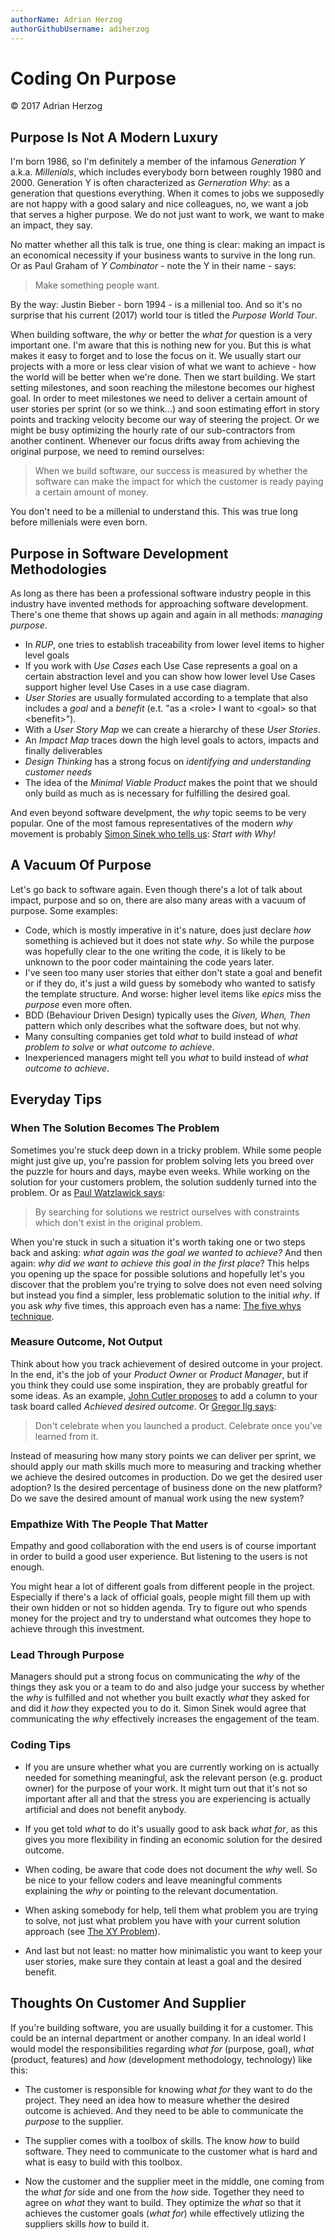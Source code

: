 ```yaml
---
authorName: Adrian Herzog
authorGithubUsername: adiherzog
---
```


# Coding On Purpose

&copy; 2017 Adrian Herzog

## Purpose Is Not A Modern Luxury

I'm born 1986, so I'm definitely a member of the infamous *Generation Y* a.k.a. *Millenials*, which includes everybody born between roughly 1980 and 2000. Generation Y is often characterized as *Gerneration Why*: as a generation that questions everything. When it comes to jobs we supposedly are not happy with a good salary and nice colleagues, no, we want a job that serves a higher purpose. We do not just want to work, we want to make an impact, they say.

No matter whether all this talk is true, one thing is clear: making an impact is an economical necessity if your business wants to survive in the long run. Or as Paul Graham of *Y Combinator* - note the Y in their name - says:

> Make something people want.

By the way: Justin Bieber - born 1994 - is a millenial too. And so it's no surprise that his current (2017) world tour is titled the *Purpose World Tour*.

When building software, the *why* or better the *what for* question is a very important one. I'm aware that this is nothing new for you. But this is what makes it easy to forget and to lose the focus on it. We usually start our projects with a more or less clear vision of what we want to achieve - how the world will be better when we're done. Then we start building. We start setting milestones, and soon reaching the milestone becomes our highest goal. In order to meet milestones we need to deliver a certain amount of user stories per sprint (or so we think...) and soon estimating effort in story points and tracking velocity become our way of steering the project. Or we might be busy optimizing the hourly rate of our sub-contractors from another continent. Whenever our focus drifts away from achieving the original purpose, we need to remind ourselves:

> When we build software, our success is measured by whether the software can make the impact for which the customer is ready paying a certain amount of money.

You don't need to be a millenial to understand this. This was true long before millenials were even born.

## Purpose in Software Development Methodologies

As long as there has been a professional software industry people in this industry have invented methods for approaching software development. There's one theme that shows up again and again in all methods: *managing purpose*.

* In *RUP*, one tries to establish traceability from lower level items to higher level goals
* If you work with *Use Cases* each Use Case represents a goal on a certain abstraction level and you can show how lower level Use Cases support higher level Use Cases in a use case diagram.
* *User Stories* are usually formulated according to a template that also includes a *goal* and a *benefit* (e.t. "as a &lt;role&gt; I want to &lt;goal&gt; so that &lt;benefit&gt;").
* With a *User Story Map* we can create a hierarchy of these *User Stories*.
* An *Impact Map* traces down the high level goals to actors, impacts and finally deliverables
* *Design Thinking* has a strong focus on *identifying and understanding customer needs*
* The idea of the *Minimal Viable Product* makes the point that we should only build as much as is necessary for fulfilling the desired goal.

And even beyond software develpment, the *why* topic seems to be very popular. One of the most famous representatives of the modern *why* movement is probably [Simon Sinek who tells us](https://startwithwhy.com/): *Start with Why!*

## A Vacuum Of Purpose

Let's go back to software again. Even though there's a lot of talk about impact, purpose and so on, there are also many areas with a vacuum of purpose. Some examples:

* Code, which is mostly imperative in it's nature, does just declare *how* something is achieved but it does not state *why*. So while the purpose was hopefully clear to the one writing the code, it is likely to be unknown to the poor coder maintaining the code years later.
* I've seen too many user stories that either don't state a goal and benefit or if they do, it's just a wild guess by somebody who wanted to satisfy the template structure. And worse: higher level items like *epics* miss the *purpose* even more often.
* BDD (Behaviour Driven Design) typically uses the *Given, When, Then* pattern which only describes what the software does, but not why.
* Many consulting companies get told *what* to build instead of *what problem to solve* or *what outcome to achieve*.
* Inexperienced managers might tell you *what* to build instead of *what outcome to achieve*.

## Everyday Tips

### When The Solution Becomes The Problem

Sometimes you're stuck deep down in a tricky problem. While some people might just give up, you're passion for problem solving lets you breed over the puzzle for hours and days, maybe even weeks. While working on the solution for your customers problem, the solution suddenly turned into the problem. Or as [Paul Watzlawick says](https://www.youtube.com/watch?v=7etsh4HwG78):

> By searching for solutions we restrict ourselves with constraints which don't exist in the original problem.

When you're stuck in such a situation it's worth taking one or two steps back and asking: *what again was the goal we wanted to achieve?* And then again: *why did we want to achieve this goal in the first place*? This helps you opening up the space for possible solutions and hopefully let's you discover that the problem you're trying to solve does not even need solving but instead you find a simpler, less problematic solution to the initial *why*. If you ask *why* five times, this approach even has a name: [The five whys technique](https://en.wikipedia.org/wiki/5_Whys).

### Measure Outcome, Not Output

Think about how you track achievement of desired outcome in your project. In the end, it's the job of your *Product Owner* or *Product Manager*, but if you think they could use some inspiration, they are probably greatful for some ideas. As an example, [John Cutler proposes](https://twitter.com/johncutlefish/status/775523444385382400) to add a column to your task board called *Achieved desired outcome*. Or [Gregor Ilg says](https://twitter.com/_gregorilg/status/884663883172110336):

> Don't celebrate when you launched a product. Celebrate once you've learned from it.

Instead of measuring how many story points we can deliver per sprint, we should apply our math skills much more to measuring and tracking whether we achieve the desired outcomes in production. Do we get the desired user adoption? Is the desired percentage of business done on the new platform? Do we save the desired amount of manual work using the new system?

### Empathize With The People That Matter

Empathy and good collaboration with the end users is of course important in order to build a good user experience. But listening to the users is not enough.

You might hear a lot of different goals from different people in the project. Especially if there's a lack of official goals, people might fill them up with their own hidden or not so hidden agenda. Try to figure out who spends money for the project and try to understand what outcomes they hope to achieve through this investment.

### Lead Through Purpose

Managers should put a strong focus on communicating the *why* of the things they ask you or a team to do and also judge your success by whether the *why* is fulfilled and not whether you built exactly *what* they asked for and did it *how* they expected you to do it. Simon Sinek would agree that communicating the *why* effectively increases the engagement of the team.

### Coding Tips

* If you are unsure whether what you are currently working on is actually needed for something meaningful, ask the relevant person (e.g. product owner) for the purpose of your work. It might turn out that it's not so important after all and that the stress you are experiencing is actually artificial and does not benefit anybody.

* If you get told *what* to do it's usually good to ask back *what for*, as this gives you more flexibility in finding an economic solution for the desired outcome.

* When coding, be aware that code does not document the *why* well. So be nice to your fellow coders and leave meaningful comments explaining the *why* or pointing to the relevant documentation.

* When asking somebody for help, tell them what problem you are trying to solve, not just what problem you have with your current solution approach (see [The XY Problem](http://xyproblem.info/)).

* And last but not least: no matter how minimalistic you want to keep your user stories, make sure they contain at least a goal and the desired benefit.


## Thoughts On Customer And Supplier

If you're building software, you are usually building it for a customer. This could be an internal department or another company. In an ideal world I would model the responsibilities regarding *what for* (purpose, goal), *what* (product, features) and *how* (development methodology, technology) like this:

* The customer is responsible for knowing *what for* they want to do the project. They need an idea how to measure whether the desired outcome is achieved. And they need to be able to communicate the *purpose* to the supplier.

* The supplier comes with a toolbox of skills. The know *how* to build software. They need to communicate to the customer what is hard and what is easy to build with this toolbox.

* Now the customer and the supplier meet in the middle, one coming from the *what for* side and one from the *how* side. Together they need to agree on *what* they want to build. They optimize the *what* so that it achieves the customer goals (*what for*) while effectively utlizing the suppliers skills *how* to build it.